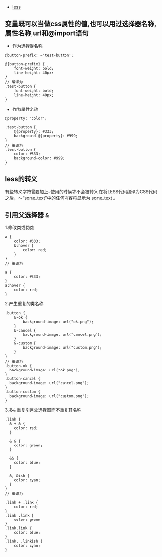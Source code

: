 
- [less](http://lesscss.cn/features/#parent-selectors-feature)

## 变量既可以当做css属性的值,也可以用过选择器名称,属性名称,url和@import语句
- 作为选择器名称
```less
@button-prefix: ~'test-button';

@{button-prefix} {
    font-weight: bold;
    line-height: 40px;
}
// 编译为
.test-button {
    font-weight: bold;
    line-height: 40px;
}
```
- 作为属性名称
```less
@property: 'color';

.test-button {
    @{property}: #333;
    background-@{property}: #999;
}
// 编译为
.test-button {
    color: #333;
    background-color: #999;
}
```

## less的转义
有些转义字符需要加上`~`使用的时候才不会被转义
在将LESS代码编译为CSS代码之后，〜“some_text"中的任何内容将显示为 some_text 。

## 引用父选择器 `&`
1.修改类或伪类

```less
a {
    color: #333;
    &:hover {
        color: red;
    }
}
// 编译为

a {
    color: #333;
}
a:hover {
    color: red;
}
```
2.产生重复的类名称

```less
.button {
    &-ok {
        background-image: url("ok.png");
    }
    &-cancel {
        background-image: url("cancel.png");
    }
    &-custom {
        background-image: url("custom.png");
    }
}
// 编译为
.button-ok {
  background-image: url("ok.png");
}
.button-cancel {
  background-image: url("cancel.png");
}
.button-custom {
  background-image: url("custom.png");
}
```
3.多`&` 
重复引用父选择器而不重复其名称

```less
.link {
  & + & {
    color: red;
  }

  & & {
    color: green;
  }

  && {
    color: blue;
  }

  &, &ish {
    color: cyan;
  }
}
// 编译为

.link + .link {
    color: red;
}
.link .link {
    color: green
}
.link.link {
    color: blue;
}
.link, .linkish {
    color: cyan;
}
```